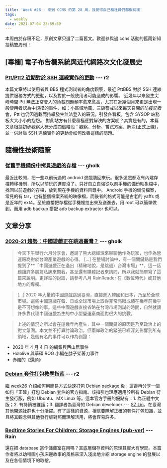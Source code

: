 ```yaml
---
title: 'Week #28 - 來到 CCNS 的第 28 周，我覺得自己和社員們都很純樸'
tags:
  - weekly
date: 2021-07-04 23:59:59
---
```


本周由於存稿不足，原創文章只選了二篇舊文。歡迎參與過 ccns 活動的舊雨新知投稿雙周刊！

## [專欄] 電子布告欄系統與近代網路次文化發展史
### [Ptt/Ptt2 近期對於 SSH 連線實作的更動](https://blog.clam.ml/2021/07/04/ptt-is-testing-new-sshd/) --- r2
本篇文章將以使用者與 BBS 程式測試者的角度觀察，最近 PttBBS 對於 SSH 連線提供服務方式的更動，以及對於一般使用者可能造成的影響。
近幾年以來發生尖峰時間 Ptt 無法正常登入的負載問題頻率愈來愈高，尤其在近幾個月來更是出現一般使用者認為中規模的事件，如：小區域地震、三級警戒以來每天召開的防疫記者會，Ptt 也仍因過載而持續發生無法登入的窘況。引發各看板，包含 SYSOP 站務板大大小小的抱怨。
對此站方有什麼積極應對解決的方案呢？其實是有的。本篇文章根據初步觀察大概分成四個階段：觀察、分析、嘗試方案、解決(正式上線)，並一併討論 SSH 連線實作的更動會如何改善這樣的問題。

## 隨機性技術隨筆
### [從舊手機備份中拷貝遊戲的存檔](http://gholk.github.io/android-copy-game-save-data.html) --- gholk
最近比較閒，把一些以前玩過的 android 遊戲裝回來玩。很多遊戲都沒有內建存檔轉移機制，所以以前玩的進度沒了。只好自立自強從以前手機的備份映象檔中，找回以前遊戲的存檔，放到現在手機的資料目錄中。
Android 手機的備份檔案，常見的有 tar，也有整個檔案系統的映像檔，而後者的格式可能是古老的 yaffs 或是近年的 ext4。至於直接把存檔從手機裡拉出來及送進去，用 root 可以簡單做到，而用 adb backup 搭配 adb backup extractor 也可以。

## 文章分享
### [2020-21 趨勢：中國遊戲正在跳過臺灣？](http://www.u-acg.com/archives/25160) --- gholk
> 今天下午舉行六月分享會，邀請了熊大總經理來聊聊他作為玩家，也作為營運廠商對於台灣產業遊戲的心得。
[...]
在整場討論中，有一個關鍵點是我們提到了**「中國遊戲正在退出（精確地說，是跳過）台灣市場」**，這一話題讓許多朋友私訊來問我，甚至還有媒體記者來詢問，所以我就簡單寫了這篇來說明。更詳細的討論，請參考八月 RainReader 在《數位時代》或其他地方的專欄。

> [...] 2020 年大量的中國遊戲跳過臺灣，直接進入韓國和日本，乃至於全球市場。這些中國遊戲在韓、日或全球市場上取得非常亮眼成績在幾年前幾乎是不可想像的事。這些中國遊戲直接省略在台灣市場測試的時間，自然就讓許多靠代理中國遊戲為生的中小型營運廠商面對很大的挑戰。

> 上述的情況之所以會在這幾年內產生，其中一個關鍵的原因是乃至政治上的對立氛圍。本文並不打算討論政治，但兩岸政治的緊張已經深刻影響到所有領域，幾個有名的事件可以作為例證：

* 2020 年 4 月 4 日 的網銀與西山居事件
* Hololive 與華碩 ROG 小編在脖子架著刀事件
* 赤燭的《還願》

### [Debian 套件打包教學指南](https://www.debian.org/doc/manuals/packaging-tutorial/packaging-tutorial.zh_TW.pdf) --- r2

繼 [week26](/week26) 介紹如何用簡易方式快速打包 Debian package 後，這邊再分享一個如何「正確」打包 Debian 套件的官方指南。該指引也理應適用於所有 Debian 衍生發行版，例如 Ubuntu、MX Linux 等。這本官方手冊的優點有：1. 為正體中文版；2. 有持續被維護；3. 翻譯者為臺灣的 Debian developer --- [SZ Lin](https://www.linkedin.com/in/szlin)，在臺灣其他開源社群也十分活躍。有了這樣的資源，相信要瞭解正確的套件打包知識，並且將其觀念與其他發行版對照而理解活用，將會容易許多。

### [Bedtime Stories For Children: Storage Engines (pub-ver)](https://docs.google.com/presentation/d/14KkpQamsTSxhvliYUUXOGAQ_C61v0BHsefZ344HUGB8/edit?fbclid=IwAR2neFF1P8kcdk_afCYRGljXuqLIOnI_cAEANwGoVHx7X-RtJ0LxWcwU0E0#slide=id.p) --- Rain

還在把 database 當作儲藏室在用嗎？其底層儲存資料的原理其實大有學問。本篇作者將以幼稚園小孩床邊故事的風格來深入淺出地介紹 storage engine 的發展以及在各個情境下的取捨。
